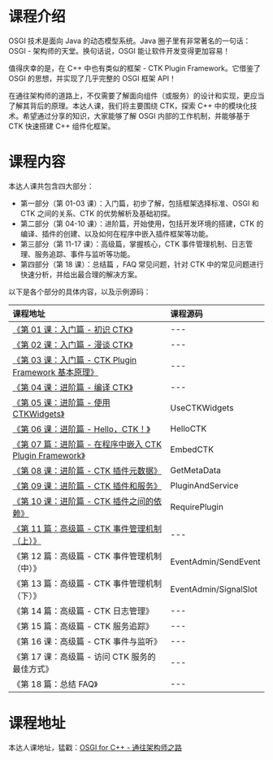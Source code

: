 # 课程介绍

OSGI 技术是面向 Java 的动态模型系统。Java 圈子里有非常著名的一句话：OSGI - 架构师的天堂。换句话说，OSGI 能让软件开发变得更加容易！

值得庆幸的是，在 C++ 中也有类似的框架 - CTK Plugin Framework。它借鉴了 OSGI 的思想，并实现了几乎完整的 OSGI 框架 API！

在通往架构师的道路上，不仅需要了解面向组件（或服务）的设计和实现，更应当了解其背后的原理。本达人课，我们将主要围绕 CTK，探索 C++ 中的模块化技术。希望通过分享的知识，大家能够了解 OSGI 内部的工作机制，并能够基于 CTK 快速搭建 C++ 组件化框架。

# 课程内容

本达人课共包含四大部分：

- 第一部分（第 01-03 课）：入门篇，初步了解，包括框架选择标准、OSGI 和 CTK 之间的关系、CTK 的优势解析及基础初探。
- 第二部分（第 04-10 课）：进阶篇，开始使用，包括开发环境的搭建，CTK 的编译、插件的创建、以及如何在程序中嵌入插件框架等功能。
- 第三部分（第 11-17 课）：高级篇，掌握核心，CTK 事件管理机制、日志管理、服务追踪、事件与监听等功能。
- 第四部分（第 18 课）：总结篇 ，FAQ 常见问题，针对 CTK 中的常见问题进行快速分析，并给出最合理的解决方案。

以下是各个部分的具体内容，以及示例源码：

课程地址 | 课程源码
:--- | :---
[《第 01 课：入门篇 - 初识 CTK》](http://gitbook.cn/gitchat/column/5ad02029f8164454a34a089b/topic/5ad03d99f8164454a34a12b1) | ---
[《第 02 课：入门篇 - 漫谈 CTK》](http://gitbook.cn/gitchat/column/5ad02029f8164454a34a089b/topic/5ad041adf8164454a34a13c0) | ---
[《第 03 课：入门篇 - CTK Plugin Framework 基本原理》](http://gitbook.cn/gitchat/column/5ad02029f8164454a34a089b/topic/5ad04402f8164454a34a148a) | ---
[《第 04 课：进阶篇 - 编译 CTK》](http://gitbook.cn/gitchat/column/5ad02029f8164454a34a089b/topic/5ad04605f8164454a34a152e) | ---
[《第 05 课：进阶篇 - 使用 CTKWidgets》](http://gitbook.cn/gitchat/column/5ad02029f8164454a34a089b/topic/5ad046dff8164454a34a1582) | UseCTKWidgets
[《第 06 课：进阶篇 - Hello，CTK！》](http://gitbook.cn/gitchat/column/5ad02029f8164454a34a089b/topic/5ad047cbf8164454a34a15cb) | HelloCTK
[《第 07 篇：进阶篇 - 在程序中嵌入 CTK Plugin Framework》](http://gitbook.cn/gitchat/column/5ad02029f8164454a34a089b/topic/5ad04887f8164454a34a1624) | EmbedCTK
[《第 08 课：进阶篇 - CTK 插件元数据》](http://gitbook.cn/gitchat/column/5ad02029f8164454a34a089b/topic/5ad050eff8164454a34a194f) | GetMetaData
[《第 09 课：进阶篇 - CTK 插件和服务》](http://gitbook.cn/gitchat/column/5ad02029f8164454a34a089b/topic/5ad05118f8164454a34a1965) | PluginAndService
[《第 10 课：进阶篇 - CTK 插件之间的依赖》](http://gitbook.cn/gitchat/column/5ad02029f8164454a34a089b/topic/5ad05132f8164454a34a196c) | RequirePlugin
[《第 11 篇：高级篇 - CTK 事件管理机制（上）》](http://gitbook.cn/gitchat/column/5ad02029f8164454a34a089b/topic/5ad0521bf8164454a34a19c4) | ---
《第 12 篇：高级篇 - CTK 事件管理机制（中）》 | EventAdmin/SendEvent
《第 13 篇：高级篇 - CTK 事件管理机制（下）》 | EventAdmin/SignalSlot
《第 14 篇：高级篇 - CTK 日志管理》 | ---
《第 15 篇：高级篇 - CTK 服务追踪》 | ---
《第 16 课：高级篇 - CTK 事件与监听》 | ---
《第 17 课：高级篇 - 访问 CTK 服务的最佳方式》 | ---
《第 18 篇：总结 FAQ》 | ---

# 课程地址

本达人课地址，猛戳：[OSGI for C++ - 通往架构师之路](http://gitbook.cn/gitchat/column/5ad02029f8164454a34a089b)
